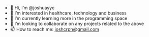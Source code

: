 - 👋 Hi, I’m @joshuayyc
- 👀 I’m interested in healthcare, technology and business
- 🌱 I’m currently learning more in the programming space
- 💞️ I’m looking to collaborate on any projects related to the above
- 📫 How to reach me: joshcrph@gmail.com

<!---
joshuayyc/joshuayyc is a ✨ special ✨ repository because its `README.md` (this file) appears on your GitHub profile.
You can click the Preview link to take a look at your changes.
--->
